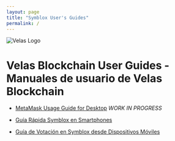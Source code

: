 ```yaml
---
layout: page
title: "Symblox User's Guides"
permalink: /
---
```


![Velas Logo](assets/SLogoSize1mdpi.png "Velas Logo")

# Velas Blockchain User Guides - Manuales de usuario de Velas Blockchain

-   [MetaMask Usage Guide for Desktop](https://dexempower.github.io/guides/yield-farming/2020/10/22/symblox-guide-for-pc)  *WORK IN PROGRESS*

-   [Guía Rápida Symblox en Smartphones](https://dexempower.github.io/guides/yield-farming/2020/10/22/symblox-guide-for-mobile)

-   [Guía de Votación en Symblox desde Dispositivos Móviles](https://dexempower.github.io/guides/voting/2020/11/05/symblox-voting-guide)
